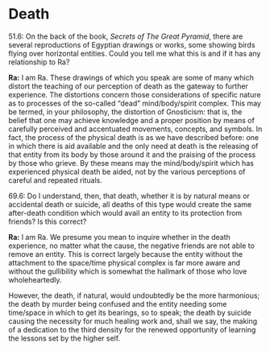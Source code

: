 # Death
51.6: On the back of the book, _Secrets of The Great Pyramid_, there are several reproductions of Egyptian drawings or works, some showing birds flying over horizontal entities. Could you tell me what this is and if it has any relationship to Ra?

**Ra:** I am Ra. These drawings of which you speak are some of many which distort the teaching of our perception of death as the gateway to further experience. The distortions concern those considerations of specific nature as to processes of the so-called “dead” mind/body/spirit complex. This may be termed, in your philosophy, the distortion of Gnosticism: that is, the belief that one may achieve knowledge and a proper position by means of carefully perceived and accentuated movements, concepts, and symbols. In fact, the process of the physical death is as we have described before: one in which there is aid available and the only need at death is the releasing of that entity from its body by those around it and the praising of the process by those who grieve. By these means may the mind/body/spirit which has experienced physical death be aided, not by the various perceptions of careful and repeated rituals.

69.6: Do I understand, then, that death, whether it is by natural means or accidental death or suicide, all deaths of this type would create the same after-death condition which would avail an entity to its protection from friends? Is this correct?

**Ra:** I am Ra. We presume you mean to inquire whether in the death experience, no matter what the cause, the negative friends are not able to remove an entity. This is correct largely because the entity without the attachment to the space/time physical complex is far more aware and without the gullibility which is somewhat the hallmark of those who love wholeheartedly.  
  
However, the death, if natural, would undoubtedly be the more harmonious; the death by murder being confused and the entity needing some time/space in which to get its bearings, so to speak; the death by suicide causing the necessity for much healing work and, shall we say, the making of a dedication to the third density for the renewed opportunity of learning the lessons set by the higher self.

